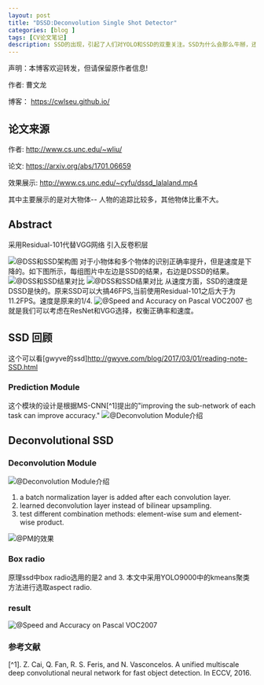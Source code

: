 ```yaml
---
layout: post
title: "DSSD:Deconvolution Single Shot Detector"
categories: [blog ]
tags: [CV论文笔记]
description: SSD的出现，引起了人们对YOLO和SSD的双重关注。SSD为什么会那么牛掰，还没有搞清楚SSD的数据增强，DSSD就来了
---
```


声明：本博客欢迎转发，但请保留原作者信息!

作者: 曹文龙

博客： <https://cwlseu.github.io/>

## 论文来源
作者: http://www.cs.unc.edu/~wliu/

论文: <https://arxiv.org/abs/1701.06659>

效果展示: <http://www.cs.unc.edu/~cyfu/dssd_lalaland.mp4>

其中主要展示的是对大物体-- 人物的追踪比较多，其他物体比重不大。

## Abstract
采用Residual-101代替VGG网络
引入反卷积层

![@DSS和SSD架构图](../../images/ssd/DSSD.png)
对于小物体和多个物体的识别正确率提升，但是速度是下降的。如下图所示，每组图片中左边是SSD的结果，右边是DSSD的结果。
![@DSS和SSD结果对比](../../images/ssd/a.png)
![@DSS和SSD结果对比](../../images/ssd/b.png)
从速度方面，SSD的速度是DSSD是快的。原来SSD可以大搞46FPS,当前使用Residual-101之后大于为11.2FPS。速度是原来的1/4.
![@Speed and Accuracy on Pascal VOC2007](../../images/ssd/speed-accuracy-1.png)
也就是我们可以考虑在ResNet和VGG选择，权衡正确率和速度。

## SSD 回顾
这个可以看[gwyve的ssd]<http://gwyve.com/blog/2017/03/01/reading-note-SSD.html>
### Prediction Module
这个模块的设计是根据MS-CNN[^1]提出的"improving the sub-network of each task can improve accuracy."
![@Deconvolution Module介绍](../../images/ssd/predictionmodule.png)

## Deconvolutional SSD

### Deconvolution Module
![@Deconvolution Module介绍](../../images/ssd/deconv.png)

1. a batch normalization layer is added after each convolution
layer. 
2. learned deconvolution layer instead of bilinear upsampling. 
3. test different combination methods: element-wise sum and element-wise product. 

![@PM的效果](../../images/ssd/PM.png)

### Box radio
原理ssd中box radio选用的是2 and 3. 本文中采用YOLO9000中的kmeans聚类方法进行选取aspect radio.


### result

![@Speed and Accuracy on Pascal VOC2007](../../images/ssd/speed-accuracy-1.png)


### 参考文献

[^1]. Z. Cai, Q. Fan, R. S. Feris, and N. Vasconcelos. A unified multiscale deep convolutional neural network for fast object detection. In ECCV, 2016.
